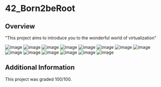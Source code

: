 # 42_Born2beRoot

## Overview

"This project aims to introduce you to the wonderful world of virtualization"

![image](https://github.com/user-attachments/assets/60de1f7b-28a2-42a2-a8ab-fb87597b1bd3)
![image](https://github.com/user-attachments/assets/7393a5d6-ee45-4533-be72-e543f110a2a9)
![image](https://github.com/user-attachments/assets/2dbb515d-42b8-47a2-b57c-2343ca0212d7)
![image](https://github.com/user-attachments/assets/2d550b11-a927-469a-bfc9-628f185a81b5)
![image](https://github.com/user-attachments/assets/cd959a0e-7742-45d9-b60e-bb189f48b628)
![image](https://github.com/user-attachments/assets/987b9ee6-438b-46c4-8aba-8c9c15b96de7)
![image](https://github.com/user-attachments/assets/ac897c05-5918-4f2b-8143-9a4458fa2b54)
![image](https://github.com/user-attachments/assets/fc5d9392-2de9-41d3-a2d7-1197be8064e3)
![image](https://github.com/user-attachments/assets/bfb43b5f-9eda-43ea-b4c9-d3ed1dfccca8)
![image](https://github.com/user-attachments/assets/7d11dc3e-6ec8-4896-a518-aa72ef831f61)
![image](https://github.com/user-attachments/assets/11047717-b79a-4f67-966e-e0c7982061e6)
![image](https://github.com/user-attachments/assets/72d31150-84b9-46f4-acc8-0d3bed1ec4f3)
![image](https://github.com/user-attachments/assets/6bd61476-53e7-4bb9-8554-a7e3a903008c)
![image](https://github.com/user-attachments/assets/25588299-1bb3-410e-ab27-cadb1b65380f)


## Additional Information

This project was graded 100/100.


